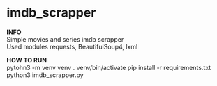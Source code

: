 # imdb_scrapper  
**INFO**  
Simple movies and series imdb scrapper  
Used modules requests, BeautifulSoup4, lxml
  
**HOW TO RUN**  
pytohn3 -m venv venv
. venv/bin/activate
pip install -r requirements.txt
python3 imdb_scrapper.py



